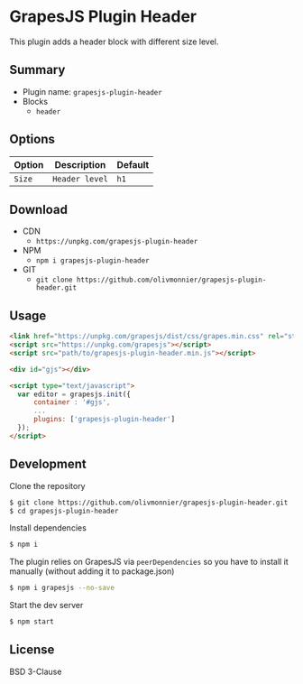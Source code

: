 # GrapesJS Plugin Header

This plugin adds a header block with different size level.

## Summary

* Plugin name: `grapesjs-plugin-header`
* Blocks
  * `header`

## Options

|Option|Description|Default|
|-|-|-
|`Size`|`Header level`|`h1`|





## Download

* CDN
  * `https://unpkg.com/grapesjs-plugin-header`
* NPM
  * `npm i grapesjs-plugin-header`
* GIT
  * `git clone https://github.com/olivmonnier/grapesjs-plugin-header.git`


## Usage

```html
<link href="https://unpkg.com/grapesjs/dist/css/grapes.min.css" rel="stylesheet"/>
<script src="https://unpkg.com/grapesjs"></script>
<script src="path/to/grapesjs-plugin-header.min.js"></script>

<div id="gjs"></div>

<script type="text/javascript">
  var editor = grapesjs.init({
      container : '#gjs',
      ...
      plugins: ['grapesjs-plugin-header']
  });
</script>
```





## Development

Clone the repository

```sh
$ git clone https://github.com/olivmonnier/grapesjs-plugin-header.git
$ cd grapesjs-plugin-header
```

Install dependencies

```sh
$ npm i
```

The plugin relies on GrapesJS via `peerDependencies` so you have to install it manually (without adding it to package.json)

```sh
$ npm i grapesjs --no-save
```

Start the dev server

```sh
$ npm start
```





## License

BSD 3-Clause
